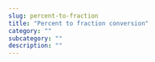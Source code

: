 ```yaml
---
slug: percent-to-fraction
title: "Percent to fraction conversion"
category: ""
subcategory: ""
description: ""
---
```


